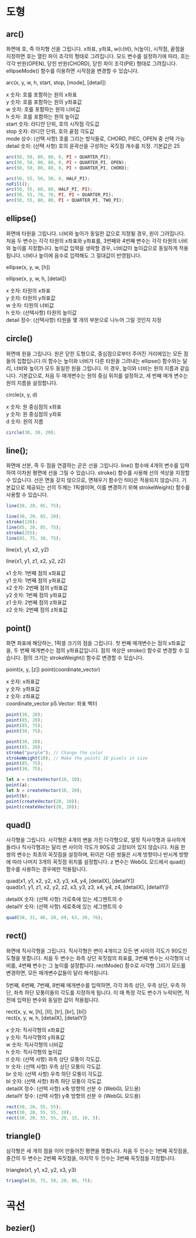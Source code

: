 # 도형

## arc()

화면에 호, 즉 아치형 선을 그립니다. x좌표, y좌표, w(너비), h(높이), 시작점, 끝점을 지정하면 호는 열린 파이 조각의 형태로 그려집니다. 모드 변수를 설정하기에 따라, 호는 각각 반원(OPEN), 닫힌 반원(CHORD), 닫힌 파이 조각(PIE) 형태로 그려집니다. ellipseMode() 함수를 이용하면 시작점을 변경할 수 있습니다.

arc(x, y, w, h, start, stop, [mode], [detail])

x 숫자: 호를 포함하는 원의 x좌표  
y 숫자: 호를 포함하는 원의 y좌표값  
w 숫자: 호를 포함하는 원의 너비값  
h 숫자: 호를 포함하는 원의 높이값  
start 숫자: 라디안 단위, 호의 시작점 각도값  
stop 숫자: 라디안 단위, 호의 끝점 각도값  
mode 상수: (선택 사항) 호를 그리는 방식들로, CHORD, PIEC, OPEN 중 선택 가능  
detail 숫자: (선택 사항) 호의 윤곽선을 구성하는 꼭짓점 개수를 지정. 기본값은 25

```js
arc(50, 50, 80, 80, 0, PI + QUARTER_PI);
arc(50, 50, 80, 80, 0, PI + QUARTER_PI, OPEN);
arc(50, 50, 80, 80, 0, PI + QUARTER_PI, CHORD);

arc(50, 55, 50, 50, 0, HALF_PI);
noFill();
arc(50, 55, 60, 60, HALF_PI, PI);
arc(50, 55, 70, 70, PI, PI + QUARTER_PI);
arc(50, 55, 80, 80, PI + QUARTER_PI, TWO_PI);
```

## ellipse()

화면에 타원을 그립니다. 너비와 높이가 동일한 값으로 지정될 경우, 원이 그려집니다. 처음 두 변수는 각각 타원의 x좌표와 y좌표를, 3번째와 4번째 변수는 각각 타원의 너비와 높이를 지정합니다. 높이값 입력을 생략할 경우, 너비값이 높이값으로 동일하게 적용됩니다. 너비나 높이에 음수로 입력해도 그 절대값이 반영됩니다.

ellipse(x, y, w, [h])

ellipse(x, y, w, h, [detail])

x 숫자: 타원의 x좌표  
y 숫자: 타원의 y좌표값  
w 숫자: 타원의 너비값  
h 숫자: (선택사항) 타원의 높이값  
detail 정수: (선택사항) 타원을 몇 개의 부분으로 나누어 그릴 것인지 지정

## circle()

화면에 원을 그립니다. 원은 닫힌 도형으로, 중심점으로부터 주어진 거리에있는 모든 점들의 집합입니다.이 함수는 높이와 너비가 다른 타원을 그려내는 ellipse() 함수와는 달리, 너비와 높이가 모두 동일한 원을 그립니다. 이 경우, 높이와 너비는 원의 지름과 같습니다. 기본값으로, 처음 두 매개변수는 원의 중심 위치를 설정하고, 세 번째 매개 변수는 원의 지름을 설정합니다.

circle(x, y, d)

x 숫자: 원 중심점의 x좌표  
y 숫자: 원 중심점의 y좌표  
d 숫자: 원의 지름

```js
circle(30, 30, 20);
```

## line();

화면에 선분, 즉 두 점을 연결하는 곧은 선을 그립니다. line() 함수에 4개의 변수를 입력하여 이차원 평면에 선을 그릴 수 있습니다. stroke() 함수를 사용해 선의 색상을 지정할 수 있습니다. 선은 면을 갖지 않으므로, 면채우기 함수인 fill()은 적용되지 않습니다. 기본값으로 제공되는 선의 두께는 1픽셀이며, 이를 변경하기 위해 strokeWeight() 함수를 사용할 수 있습니다.

```js
line(30, 20, 85, 75);

line(30, 20, 85, 20);
stroke(126);
line(85, 20, 85, 75);
stroke(255);
line(85, 75, 30, 75);
```

line(x1, y1, x2, y2)

line(x1, y1, z1, x2, y2, z2)

x1 숫자: 1번째 점의 x좌표값  
y1 숫자: 1번째 점의 y좌표값  
x2 숫자: 2번째 점의 y좌표값  
y2 숫자: 1번째 점의 y좌표값  
z1 숫자: 2번째 점의 z좌표값  
z2 숫자: 2번째 점의 z좌표값

## point()

화면 좌표에 해당하는, 1픽셀 크기의 점을 그립니다. 첫 번째 매개변수는 점의 x좌표값을, 두 번째 매개변수는 점의 y좌표값입니다. 점의 색상은 stroke() 함수로 변경할 수 있습니다. 점의 크기는 strokeWeight() 함수로 변경할 수 있습니다.

point(x, y, [z])
point(coordinate_vector)

x 숫자: x좌표값  
y 숫자: y좌표값  
z 숫자: z좌표값  
coordinate_vector p5.Vector: 좌표 벡터

```js
point(30, 20);
point(85, 20);
point(85, 75);
point(30, 75);

point(30, 20);
point(85, 20);
stroke("purple"); // Change the color
strokeWeight(10); // Make the points 10 pixels in size
point(85, 75);
point(30, 75);

let a = createVector(10, 10);
point(a);
let b = createVector(10, 20);
point(b);
point(createVector(20, 10));
point(createVector(20, 20));
```

## quad()

사각형을 그립니다. 사각형은 4개의 변을 가진 다각형으로, 얼핏 직사각형과 유사하게 들리나 직사각형과는 달리 변 사이의 각도가 90도로 고정되어 있지 않습니다. 처음 한 쌍의 변수는 최초의 꼭짓점을 설정하며, 뒤이은 다른 쌍들은 시계 방향이나 반시계 방향에 따라 나머지 3개의 꼭짓점 위치를 설정합니다. z 변수는 WebGL 모드에서 quad() 함수를 사용하는 경우에만 적용됩니다.

quad(x1, y1, x2, y2, x3, y3, x4, y4, [detailX], [detailY])  
quad(x1, y1, z1, x2, y2, z2, x3, y3, z3, x4, y4, z4, [detailX], [detailY])

detailX 숫자: (선택 사항) 가로축에 있는 세그멘트의 수  
detailY 숫자: (선택 사항) 세로축에 있는 세그멘트의 수

```js
quad(38, 31, 86, 20, 69, 63, 30, 76);
```

## rect()

화면에 직사각형을 그립니다. 직사각형은 변이 4개이고 모든 변 사이의 각도가 90도인 도형을 뜻합니다. 처음 두 변수는 좌측 상단 꼭짓점의 좌표를, 3번째 변수는 사각형의 너비를, 4번째 변수는 그 높이를 설정합니다. rectMode() 함수로 사각형 그리기 모드를 변경하면, 모든 매개변수값들이 달리 해석됩니다.

5번째, 6번째, 7번째, 8번째 매개변수를 입력하면, 각각 좌측 상단, 우측 상단, 우측 하단, 좌측 하단 모퉁이들의 각도를 지정하게 됩니다. 이 때 특정 각도 변수가 누락되면, 직전에 입력된 변수와 동일한 값이 적용됩니다.

rect(x, y, w, [h], [tl], [tr], [br], [bl])  
rect(x, y, w, h, [detailX], [detailY])

x 숫자: 직사각형의 x좌표값  
y 숫자: 직사각형의 y좌표값  
w 숫자: 직사각형의 너비값  
h 숫자: 직사각형의 높이값  
tl 숫자: (선택 사항) 좌측 상단 모퉁이 각도값.  
tr 숫자: (선택 사항) 우측 상단 모퉁이 각도값.  
br 숫자: (선택 사항) 우측 하단 모퉁이 각도값.  
bl 숫자: (선택 사항) 좌측 하단 모퉁이 각도값.  
detailX 정수: (선택 사항) x축 방향의 선분 수 (WebGL 모드용)  
detailY 정수: (선택 사항) y축 방향의 선분 수 (WebGL 모드용)

```js
rect(30, 20, 55, 55);
rect(30, 20, 55, 55, 20);
rect(30, 20, 55, 55, 20, 15, 10, 5);
```

## triangle()

삼각형은 세 개의 점을 이어 만들어진 평면을 뜻합니다. 처음 두 인수는 1번째 꼭짓점을, 중간의 두 변수는 2번째 꼭짓점을, 마지막 두 인수는 3번째 꼭짓점을 지정합니다.

triangle(x1, y1, x2, y2, x3, y3)

```js
triangle(30, 75, 58, 20, 86, 75);
```

# 곡선

## bezier()
